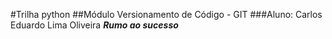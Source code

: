#Trilha python
##Módulo Versionamento de Código - GIT
###Aluno: Carlos Eduardo Lima Oliveira
**_Rumo ao sucesso_**
